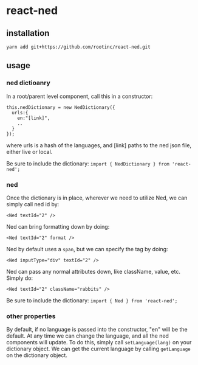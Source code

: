 # react-ned

## installation
`yarn add git+https://github.com/rootinc/react-ned.git`

## usage

### ned dictioanry
In a root/parent level component, call this in a constructor:
```
this.nedDictionary = new NedDictionary({
  urls:{
    en:"[link]",
    ..
  }
});
```
where urls is a hash of the languages, and [link] paths to the ned json file, either live or local.

Be sure to include the dictionary:
`import { NedDictionary } from 'react-ned';`

### ned

Once the dictionary is in place, wherever we need to utilize Ned, we can simply call ned id by:
```
<Ned textId="2" />
```

Ned can bring formatting down by doing:
```
<Ned textId="2" format />
```

Ned by default uses a `span`, but we can specify the tag by doing:
```
<Ned inputType="div" textId="2" />
```

Ned can pass any normal attributes down, like className, value, etc.  Simply do:
```
<Ned textId="2" className="rabbits" />
```

Be sure to include the dictionary:
`import { Ned } from 'react-ned';`

### other properties

By default, if no language is passed into the constructor, "en" will be the default.  At any time we can change the language, and all the ned components will update. To do this, simply call `setLanguage(lang)` on your dictionary object.  We can get the current language by calling `getLanguage` on the dictionary object.